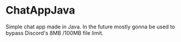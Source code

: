 # ChatAppJava
Simple chat app made in Java.
In the future mostly gonna be used to bypass Discord's 8MB /100MB file limit.

